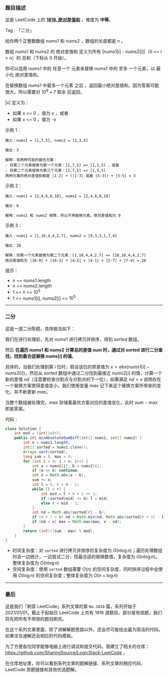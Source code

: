 ### 题目描述

这是 LeetCode 上的 **[1818. 绝对差值和](https://leetcode-cn.com/problems/minimum-absolute-sum-difference/solution/gong-shui-san-xie-tong-guo-er-fen-zhao-z-vrmq/)** ，难度为 **中等**。

Tag : 「二分」



给你两个正整数数组 nums1 和 nums2 ，数组的长度都是 n 。

数组 nums1 和 nums2 的 绝对差值和 定义为所有 |nums1[i] - nums2[i]|（0 <= i < n）的 总和（下标从 0 开始）。

你可以选用 nums1 中的 任意一个 元素来替换 nums1 中的 至多 一个元素，以 最小化 绝对差值和。

在替换数组 nums1 中最多一个元素 之后 ，返回最小绝对差值和。因为答案可能很大，所以需要对 $10^9 + 7$ 取余 后返回。

|x| 定义为：
* 如果 x >= 0 ，值为 x ，或者
* 如果 x <= 0 ，值为 -x



示例 1：

```
输入：nums1 = [1,7,5], nums2 = [2,3,5]

输出：3

解释：有两种可能的最优方案：
- 将第二个元素替换为第一个元素：[1,7,5] => [1,1,5] ，或者
- 将第二个元素替换为第三个元素：[1,7,5] => [1,5,5]
两种方案的绝对差值和都是 |1-2| + (|1-3| 或者 |5-3|) + |5-5| = 3
```
示例 2：
```
输入：nums1 = [2,4,6,8,10], nums2 = [2,4,6,8,10]

输出：0

解释：nums1 和 nums2 相等，所以不用替换元素。绝对差值和为 0
```
示例 3：
```
输入：nums1 = [1,10,4,4,2,7], nums2 = [9,3,5,1,7,4]

输出：20

解释：将第一个元素替换为第二个元素：[1,10,4,4,2,7] => [10,10,4,4,2,7]
绝对差值和为 |10-9| + |10-3| + |4-5| + |4-1| + |2-7| + |7-4| = 20
```

提示：
* n == nums1.length
* n == nums2.length
* 1 <= n <= $10^5$
* 1 <= nums1[i], nums2[i] <= $10^5$

---

### 二分

这是一道二分陈题，具体做法如下：

我们在进行处理前，先对 $nums1$ 进行拷贝并排序，得到 $sorted$ 数组。

然后 **在遍历 $nums1$ 和 $nums2$ 计算总的差值 $sum$ 时，通过对 $sorted$ 进行二分查找，找到最合适替换 $nums[i]$ 的值**。

具体的，当我们处理到第 $i$ 位时，假设该位的原差值为 $x = abs(nums1[i] - nums2[i])$，然后从 $sorted$ 数组中通过二分找到最接近 $nums2[i]$ 的值，计算一个新的差值 $nd$（注意要检查分割点与分割点的下一位），如果满足 $nd < x$ 说明存在一个替换方案使得差值变小，我们使用变量 $max$ 记下来这个替换方案所带来的变化，并不断更新 $max$。

当整个数组被处理完，$max$ 存储着最优方案对应的差值变化，此时 $sum - max$ 即是答案。

代码：
```Java
class Solution {
    int mod = (int)1e9+7;
    public int minAbsoluteSumDiff(int[] nums1, int[] nums2) {
        int n = nums1.length;
        int[] sorted = nums1.clone();
        Arrays.sort(sorted);
        long sum = 0, max = 0;
        for (int i = 0; i < n; i++) {
            int a = nums1[i], b = nums2[i];
            if (a == b) continue;
            int x = Math.abs(a - b);
            sum += x;
            int l = 0, r = n - 1;
            while (l < r) {
                int mid = l + r + 1 >> 1;
                if (sorted[mid] <= b) l = mid;
                else r = mid - 1;
            }
            int nd = Math.abs(sorted[r] - b);
            if (r + 1 < n) nd = Math.min(nd, Math.abs(sorted[r + 1] - b));
            if (nd < x) max = Math.max(max, x - nd);
        }
        return (int)((sum - max) % mod);
    }
}
```
* 时间复杂度：对 `sorted` 进行拷贝并排序的复杂度为 $O(n\log{n})$；遍历处理数组时会一边统计，一边尝试二分，找最合适的替换数值，复杂度为 $O(n\log{n})$。整体复杂度为 $O(n\log{n})$
* 空间复杂度：使用 `sorted` 数组需要 $O(n)$ 的空间复杂度，同时排序过程中会使用 $O(\log{n})$ 的空间复杂度；整体复杂度为 $O(n + \log{n})$

---

### 最后

这是我们「刷穿 LeetCode」系列文章的第 `No.1818` 篇，系列开始于 2021/01/01，截止于起始日 LeetCode 上共有 1916 道题目，部分是有锁题，我们将先把所有不带锁的题目刷完。

在这个系列文章里面，除了讲解解题思路以外，还会尽可能给出最为简洁的代码。如果涉及通解还会相应的代码模板。

为了方便各位同学能够电脑上进行调试和提交代码，我建立了相关的仓库：https://github.com/SharingSource/LogicStack-LeetCode 。

在仓库地址里，你可以看到系列文章的题解链接、系列文章的相应代码、LeetCode 原题链接和其他优选题解。

